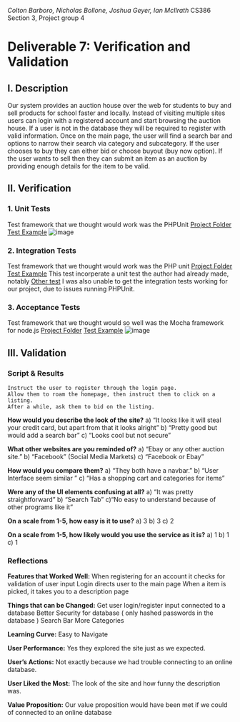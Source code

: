 *Colton Barboro, Nicholas Bollone,*
*Joshua Geyer, Ian McIlrath*
CS386 Section 3, Project group 4

# Deliverable 7: Verification and Validation

## I. Description
Our system provides an auction house over the web for students to buy and sell
products for school faster and locally. Instead of visiting multiple sites
users can login with a registered account and start browsing the auction house.
If a user is not in the database they will be required to register with valid
information. Once on the main page, the user will find a search bar and options
to narrow their search via category and subcategory. If the user chooses to buy
they can either bid or choose buyout (buy now option). If the user wants to sell
then they can submit an item as an auction by providing enough details for the
item to be valid.

## II. Verification
### 1. Unit Tests

Test framework that we thought would work was the PHPUnit
[Project Folder](https://github.com/didyousaythat/Software_Engineering_group/tree/master/Auction_House)
[Test Example](https://github.com/tfrommen/unit-test-examples/blob/master/tests/php/FortuneTellerTest.php)
![image](https://i.imgur.com/006XvEw.png)
    
### 2. Integration Tests

Test framework that we thought would work was the PHP unit
[Project Folder](https://github.com/didyousaythat/Software_Engineering_group/tree/master/Auction_House)
[Test Example](https://github.com/alexnederlof/integration-testing-example/blob/master/src/test/java/com/alexnederlof/inttesting/MultiBrowserTest.java) This test incorperate a unit test the author had already made, notably 
[Other test](https://github.com/alexnederlof/integration-testing-example/blob/master/src/test/java/com/alexnederlof/inttesting/SlowTest.java.)
I was also unable to get the integration tests working for our project, due to issues running PHPUnit. 

### 3. Acceptance Tests

Test framework that we thought would so well was the Mocha framework for node.js
[Project Folder](https://github.com/didyousaythat/Software_Engineering_group/tree/master/Auction_House)
[Test Example](https://gist.github.com/fzaninotto/f13ce17fc15c532d00a4#file-gistfile1-js)
![image](https://i.imgur.com/JoWBBr7.png)


## III. Validation
### Script & Results
	Instruct the user to register through the login page.
	Allow them to roam the homepage, then instruct them to click on a listing.
	After a while, ask them to bid on the listing.

**How would you describe the look of the site?**
a) “It looks like it will steal your credit card, but apart from that it looks
    alright”
b) “Pretty good but would add a search bar”
c) “Looks cool but not secure”

**What other websites are you reminded of?**
a) “Ebay or any other auction site.”
b) “Facebook” (Social Media Markets)
c) “Facebook or Ebay”

**How would you compare them?**
a) “They both have a navbar.”
b) “User Interface seem similar ”
c) “Has a shopping cart and categories for items”

**Were any of the UI elements confusing at all?**
a) “It was pretty straightforward”
b) “Search Tab”
c)“No easy to understand because of other programs like it”

**On a scale from 1-5, how easy is it to use?**
a) 3
b) 3
c) 2

**On a scale from 1-5, how likely would you use the service as it is?**
a) 1
b) 1
c) 1

### Reflections
	
**Features that Worked Well:**
When registering for an account it checks for validation of user input
Login directs user to the main page
When a item is picked, it takes you to a description page

**Things that can be Changed:**
Get user login/register input connected to a database
Better Security for database ( only hashed passwords in the database )
Search Bar
More Categories

**Learning Curve:**
Easy to Navigate 

**User Performance:**
Yes they explored the site just as we expected.

**User’s Actions:**
Not exactly because we had trouble connecting to an online database.

**User Liked the Most:**
The look of the site and how funny the description was.
	
**Value Proposition:**
Our value proposition would have been met if we could of connected to an online database
	
	

